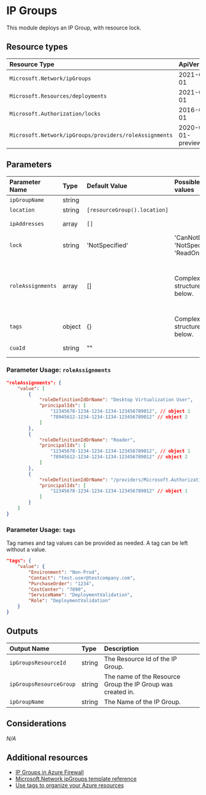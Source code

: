 # IP Groups

This module deploys an IP Group, with resource lock.

## Resource types

|Resource Type|ApiVersion|
|:--|:--|
|`Microsoft.Network/ipGroups`|2021-02-01|
|`Microsoft.Resources/deployments`|2021-02-01|
|`Microsoft.Authorization/locks`|2016-09-01|
|`Microsoft.Network/ipGroups/providers/roleAssignments`|2020-04-01-preview|

## Parameters

| Parameter Name | Type | Default Value | Possible values | Description |
| :-             | :-   | :-            | :-              | :-          |
| `ipGroupName` | string | | | Required. The name of the ipGroups.
| `location` | string | `[resourceGroup().location]` | | Optional. Location for all resources.
| `ipAddresses` | array | `[]` |  | Optional. IpAddresses/IpAddressPrefixes in the IpGroups resource.
| `lock` | string | 'NotSpecified' | 'CanNotDelete', 'NotSpecified', 'ReadOnly' | Optional. Specify the type of lock. |
| `roleAssignments` | array | [] | Complex structure, see below. | Optional. Array of role assignment objects that contain the 'roleDefinitionIdOrName' and 'principalId' to define RBAC role assignments on this resource. In the roleDefinitionIdOrName attribute, you can provide either the display name of the role definition, or it's fully qualified ID in the following format: '/providers/Microsoft.Authorization/roleDefinitions/c2f4ef07-c644-48eb-af81-4b1b4947fb11'
| `tags` | object | {} | Complex structure, see below. | Optional. Tags of the Azure Key Vault resource.
| `cuaId` | string | "" | | Optional. Customer Usage Attribution id (GUID). This GUID must be previously registered.

### Parameter Usage: `roleAssignments`

```json
"roleAssignments": {
    "value": [
        {
            "roleDefinitionIdOrName": "Desktop Virtualization User",
            "principalIds": [
                "12345678-1234-1234-1234-123456789012", // object 1
                "78945612-1234-1234-1234-123456789012" // object 2
            ]
        },
        {
            "roleDefinitionIdOrName": "Reader",
            "principalIds": [
                "12345678-1234-1234-1234-123456789012", // object 1
                "78945612-1234-1234-1234-123456789012" // object 2
            ]
        },
        {
            "roleDefinitionIdOrName": "/providers/Microsoft.Authorization/roleDefinitions/c2f4ef07-c644-48eb-af81-4b1b4947fb11",
            "principalIds": [
                "12345678-1234-1234-1234-123456789012" // object 1
            ]
        }
    ]
}
```

### Parameter Usage: `tags`

Tag names and tag values can be provided as needed. A tag can be left without a value.

```json
"tags": {
    "value": {
        "Environment": "Non-Prod",
        "Contact": "test.user@testcompany.com",
        "PurchaseOrder": "1234",
        "CostCenter": "7890",
        "ServiceName": "DeploymentValidation",
        "Role": "DeploymentValidation"
    }
}
```

## Outputs

| Output Name | Type | Description |
| :-- | :-- | :-- |
| `ipGroupsResourceId` | string | The Resource Id of the IP Group. |
| `ipGroupsResourceGroup` | string | The name of the Resource Group the IP Group was created in. |
| `ipGroupName` | string | The Name of the IP Group. |

## Considerations

*N/A*

## Additional resources

- [IP Groups in Azure Firewall](https://docs.microsoft.com/en-us/azure/firewall/ip-groups)
- [Microsoft.Network ipGroups template reference](https://docs.microsoft.com/en-us/azure/templates/microsoft.network/2021-02-01/ipgroups)
- [Use tags to organize your Azure resources](https://docs.microsoft.com/en-us/azure/azure-resource-manager/resource-group-using-tags)
